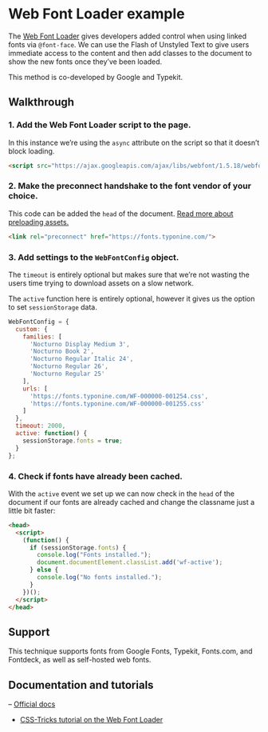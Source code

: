 # Web Font Loader example

The [Web Font Loader](https://github.com/typekit/webfontloader) gives developers added control when using linked fonts via `@font-face`. We can use the Flash of Unstyled Text to give users immediate access to the content and then add classes to the document to show the new fonts once they’ve been loaded.

This method is co-developed by Google and Typekit.


## Walkthrough

### 1. Add the Web Font Loader script to the page.

In this instance we’re using the `async` attribute on the script so that it doesn’t block loading.

```html
<script src="https://ajax.googleapis.com/ajax/libs/webfont/1.5.18/webfont.js" async></script>
```



### 2. Make the preconnect handshake to the font vendor of your choice.

This code can be added the `head` of the document. [Read more about preloading assets.](https://css-tricks.com/prefetching-preloading-prebrowsing/)

```html
<link rel="preconnect" href="https://fonts.typonine.com/">
```



### 3. Add settings to the `WebFontConfig` object.

The `timeout` is entirely optional but makes sure that we’re not wasting the users time trying to download assets on a slow network.

The `active` function here is entirely optional, however it gives us the option to set `sessionStorage` data.

```js
WebFontConfig = {
  custom: {
    families: [
      'Nocturno Display Medium 3',
      'Nocturno Book 2',
      'Nocturno Regular Italic 24',
      'Nocturno Regular 26',
      'Nocturno Regular 25'
    ],
    urls: [
      'https://fonts.typonine.com/WF-000000-001254.css',
      'https://fonts.typonine.com/WF-000000-001255.css'
    ]
  },
  timeout: 2000,
  active: function() {
    sessionStorage.fonts = true;
  }
};
```




### 4. Check if fonts have already been cached.

With the `active` event we set up we can now check in the `head` of the document if our fonts are already cached and change the classname just a little bit faster:

```html
<head>
  <script>
    (function() {
      if (sessionStorage.fonts) {
        console.log("Fonts installed.");
        document.documentElement.classList.add('wf-active');
      } else {
        console.log("No fonts installed.");
      }
    })();
  </script>
</head>
```



## Support

This technique supports fonts from Google Fonts, Typekit, Fonts.com, and Fontdeck, as well as self-hosted web fonts.


## Documentation and tutorials

– [Official docs](https://github.com/typekit/webfontloader)
- [CSS-Tricks tutorial on the Web Font Loader](https://css-tricks.com/loading-web-fonts-with-the-web-font-loader/)



